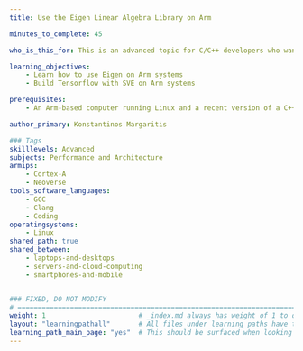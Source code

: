 ```yaml
---
title: Use the Eigen Linear Algebra Library on Arm

minutes_to_complete: 45

who_is_this_for: This is an advanced topic for C/C++ developers who want to create high performance applications using the Eigen linear algebra library.

learning_objectives: 
    - Learn how to use Eigen on Arm systems
    - Build Tensorflow with SVE on Arm systems

prerequisites:
    - An Arm-based computer running Linux and a recent version of a C++ compiler (Clang or GCC).

author_primary: Konstantinos Margaritis

### Tags
skilllevels: Advanced
subjects: Performance and Architecture
armips:
    - Cortex-A
    - Neoverse
tools_software_languages:
    - GCC
    - Clang
    - Coding
operatingsystems:
    - Linux
shared_path: true
shared_between:
    - laptops-and-desktops
    - servers-and-cloud-computing
    - smartphones-and-mobile


### FIXED, DO NOT MODIFY
# ================================================================================
weight: 1                       # _index.md always has weight of 1 to order correctly
layout: "learningpathall"       # All files under learning paths have this same wrapper
learning_path_main_page: "yes"  # This should be surfaced when looking for related content. Only set for _index.md of learning path content.
---
```

